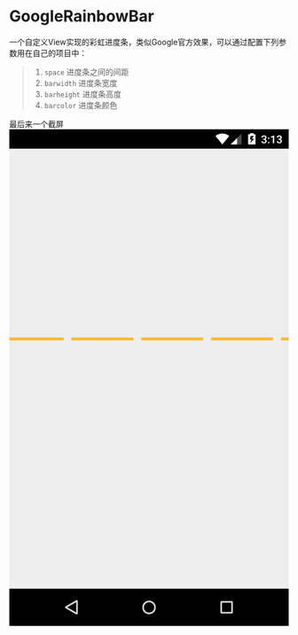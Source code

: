 # GoogleRainbowBar
一个自定义View实现的彩虹进度条，类似Google官方效果，可以通过配置下列参数用在自己的项目中：
>1. `space` 进度条之间的间距
>2. `barwidth` 进度条宽度
>3. `barheight` 进度条高度
>4. `barcolor` 进度条颜色

最后来一个截屏
![image](https://github.com/yuxingxin/GoogleRainbowBar/blob/master/screenshots/screen.png)
